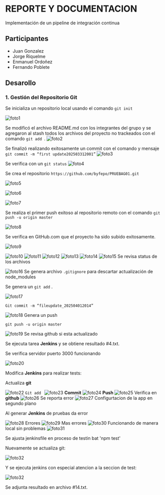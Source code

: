 # REPORTE Y DOCUMENTACION

Implementación de un pipeline de
integración continua

## Participantes

- Juan Gonzalez
- Jorge Riquelme
- Enmanuel Ordoñez
- Fernando Poblete

## Desarollo

### 1. Gestión del Repositorio Git

Se inicializa un repositorio local usando el comando `git init`

![foto1](https://i.ibb.co/DD5ZL4gj/Captura-de-pantalla-2025-04-05-184306.png)

Se modificó el archivo README.md con los integrantes del grupo y se agregaron al stash todos los archivos del
proyecto no trackeados con el comando `git add `.
![foto2](https://i.ibb.co/jvDKLYF3/Captura-de-pantalla-2025-04-05-184412.png)

Se finalizó realizando exitosamente un commit con el comando y mensaje `git commit -m “first update202503312001”`
![foto3](https://i.ibb.co/zW0kv5V6/Captura-de-pantalla-2025-04-05-184514.png)

Se verifica con un `git status`
![foto4](https://i.ibb.co/ksmXps41/Captura-de-pantalla-2025-04-05-184616.png)

Se crea el repositorio `https://github.com/byfepo/PRUEBAG01.git`

![foto5](https://i.ibb.co/0RGMw1bS/Captura-de-pantalla-2025-04-05-175019.png)

![foto6](https://i.ibb.co/CpFXqgk9/Captura-de-pantalla-2025-04-05-175234.png)

![foto7](https://i.ibb.co/Vc53T6Q9/Captura-de-pantalla-2025-04-05-175354.png)

Se realiza el primer push exitoso al repositorio remoto con el comando `git push -u origin master`

![foto8](https://i.ibb.co/J6QQ8nS/Captura-de-pantalla-2025-04-05-184805.png)

Se verifica en GitHub.com que el proyecto ha sido subido exitosamente.

![foto9](https://i.ibb.co/kgNxg0mt/Captura-de-pantalla-2025-04-05-175605.png)

![foto10](https://i.ibb.co/XrD0fzqh/Captura-de-pantalla-2025-04-05-185001.png)
![foto11](https://i.ibb.co/Y4RKSDF9/Captura-de-pantalla-2025-04-05-185110.png)
![foto12](https://i.ibb.co/mVmq8sJ0/Captura-de-pantalla-2025-04-05-180018.png)
![foto13](https://i.ibb.co/Q3CqTzFb/Captura-de-pantalla-2025-04-05-180128.png)
![foto14](https://i.ibb.co/CpFDMxCN/Captura-de-pantalla-2025-04-05-180214.png)
![foto15](https://i.ibb.co/xqK8wPcx/Captura-de-pantalla-2025-04-05-180347.png)
Se revisa status de los archivos

![foto16](https://i.ibb.co/w1SR0Wm/Captura-de-pantalla-2025-04-05-185225.png)
Se genera archivo `.gitignore` para descartar actualización de node_modules

Se genera un `git add` .

![foto17](https://i.ibb.co/rGk4mFmc/Captura-de-pantalla-2025-04-05-185357.png)

```
Git commit -m “fileupdate_202504012014”
```

![foto18](https://i.ibb.co/9Hbb6JLn/Captura-de-pantalla-2025-04-05-185559.png)
Genera un push

```
git push -u origin master
```

![foto19](https://i.ibb.co/JjCFjFYk/Captura-de-pantalla-2025-04-05-185653.png)
Se revisa github si esta actualizado

Se ejecuta tarea **Jenkins** y se obtiene resultado #4.txt.

Se verifica servidor puerto 3000 funcionando

![foto20](https://i.ibb.co/y3NVRPH/Captura-de-pantalla-2025-04-05-181221.png)

Modifica **Jenkins** para realizar tests:

Actualiza **git**

![foto22](https://i.ibb.co/Rpc10Yzk/Captura-de-pantalla-2025-04-05-185939.png)
`Git add `
![foto23](https://i.ibb.co/7J7JsJCT/Captura-de-pantalla-2025-04-05-190035.png)
**Commit**
![foto24](https://i.ibb.co/N2Mc6R21/Captura-de-pantalla-2025-04-05-190123.png)
**Push**
![foto25](https://i.ibb.co/sJJ3mpSS/Captura-de-pantalla-2025-04-05-190216.png)
Verifica en **github**
![foto26](https://i.ibb.co/6RF4Yr8m/Captura-de-pantalla-2025-04-05-181828.png)
Se reporta error
![foto27](https://i.ibb.co/zhp4bpC3/Captura-de-pantalla-2025-04-05-190317.png)
Configurtacion de la app en segundo plano

Al generar **Jenkins** de pruebas da error

![foto28](https://i.ibb.co/d03QPGhC/Captura-de-pantalla-2025-04-05-182257.png)
Errores
![foto29](https://i.ibb.co/LX2bNMnq/Captura-de-pantalla-2025-04-05-182358.png)
Mas errores
![foto30](https://i.ibb.co/1f0CqxpN/Captura-de-pantalla-2025-04-05-182457.png)
Funcionando de manera local sin problemas
![foto31](https://i.ibb.co/Z6nDJKWL/Captura-de-pantalla-2025-04-05-190421.png)

Se ajusta jenkinsfile en proceso de testin
    bat 'npm test'

Nuevamente se actualiza git:

![foto32](https://i.ibb.co/3mTcJzsG/IMG101.jpg)

Y se ejecuta jenkins con especial atencion a la seccion de test:

![foto32](https://i.ibb.co/3mj9jZ2T/IMG102.jpg)

Se adjunta resultado en archivo #14.txt.




